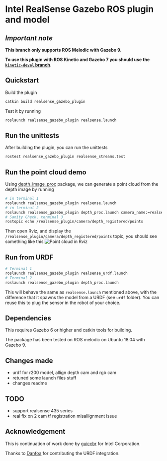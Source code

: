 # Intel RealSense Gazebo ROS plugin and model

## _**Important note**_

**This branch only supports ROS Melodic with Gazebo 9.**

**To use this plugin with ROS Kinetic and Gazebo 7 you should use the [`kinetic-devel` branch](https://github.com/SyrianSpock/realsense_gazebo_plugin/tree/kinetic-devel).**

## Quickstart

Build the plugin
```bash
catkin build realsense_gazebo_plugin
```

Test it by running
```bash
roslaunch realsense_gazebo_plugin realsense.launch
```

## Run the unittests

After building the plugin, you can run the unittests
```bash
rostest realsense_gazebo_plugin realsense_streams.test
```

## Run the point cloud demo

Using [depth_image_proc](http://wiki.ros.org/depth_image_proc) package, we can generate a point cloud from the depth image by running
```bash
# in terminal 1
roslaunch realsense_gazebo_plugin realsense.launch 
# in terminal 2 
roslaunch realsense_gazebo_plugin depth_proc.launch camera_name:=realsense_plugin
# Sanity Check, terminal 3
rostopic echo /realsense_plugin/camera/depth_registered/points
```

Then open Rviz, and display the `/realsense_plugin/camera/depth_registered/points` topic, you should see something like this
![Point cloud in Rviz](doc/pointcloud.png)

## Run from URDF

```bash
# Terminal 1
roslaunch realsense_gazebo_plugin realsense_urdf.launch
# Terminal 2
roslaunch realsense_gazebo_plugin depth_proc.launch
```

This will behave the same as `realsense.launch` mentioned above, with the difference that it spawns the model from a URDF (see `urdf` folder).
You can reuse this to plug the sensor in the robot of your choice.

## Dependencies

This requires Gazebo 6 or higher and catkin tools for building.

The package has been tested on ROS melodic on Ubuntu 18.04 with Gazebo 9.

## Changes made

- urdf for r200 model, allign depth cam and rgb cam
- retuned some launch files stuff
- changes readme

## TODO

- support realsense 435 series
- real fix on 2 cam tf registration misallignment issue


## Acknowledgement

This is continuation of work done by [guiccbr](https://github.com/guiccbr/) for Intel Corporation.

Thanks to [Danfoa](https://github.com/Danfoa) for contributing the URDF integration.
